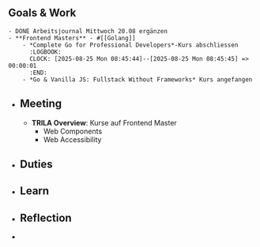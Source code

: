 ## Goals & Work
	- DONE Arbeitsjournal Mittwoch 20.08 ergänzen
	- **Frontend Masters** - #[[Golang]]
		- *Complete Go for Professional Developers*-Kurs abschliessen
		  :LOGBOOK:
		  CLOCK: [2025-08-25 Mon 08:45:44]--[2025-08-25 Mon 08:45:45] =>  00:00:01
		  :END:
		- *Go & Vanilla JS: Fullstack Without Frameworks* Kurs angefangen
- ## Meeting
	- **TRILA Overview**: Kurse auf Frontend Master
		- Web Components
		- Web Accessibility
- ## Duties
- ## Learn
- ## Reflection
-